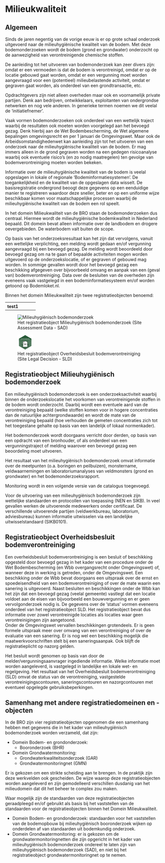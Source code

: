 # Milieukwaliteit

## Algemeen
Sinds de jaren negentig van de vorige eeuw is er op grote schaal onderzoek uitgevoerd naar de milieuhygiënische kwaliteit van de bodem. Met deze bodemonderzoeken wordt de bodem (grond en grondwater) onderzocht op de aanwezigheid van verontreinigende chemische stoffen.

De aanleiding tot het uitvoeren van bodemonderzoek kan zeer divers zijn: omdat er een vermoeden is dat de bodem is verontreinigd, omdat er op de locatie gebouwd gaat worden, omdat er een vergunning moet worden aangevraagd voor een (potentieel) milieubelastende activiteit, omdat er gegraven gaat worden, als onderdeel van een grondtransactie, etc.

Opdrachtgevers zijn niet alleen overheden maar ook en voornamelijk private partijen. Denk aan bedrijven, ontwikkelaars, exploitanten van ondergrondse netwerken en nog vele anderen. In generieke termen noemen we dit veelal de ‘initiatiefnemer’.

Vaak vormen bodemonderzoeken ook onderdeel van een wettelijk traject waarbij de resultaten ook moeten worden voorgelegd aan het bevoegd gezag. Denk hierbij aan de Wet Bodembescherming, de Wet algemene bepalingen omgevingsrecht en per 1 januari de Omgevingswet. Maar ook de Arbeidsomstandighedenwet kan aanleiding zijn tot het uitvoeren van een onderzoek naar de milieuhygiënische kwaliteit van de bodem. Er mag immers alleen in de grond gegraven worden na een gedegen risicoanalyse waarbij ook eventuele risico’s (en zo nodig maatregelen) ten gevolge van bodemverontreiniging moeten worden bekeken.

Informatie over de milieuhygiënische kwaliteit van de bodem is veelal opgeslagen in lokale of regionale ‘Bodeminformatiesystemen’. De toegankelijkheid en de kwaliteit van de opgeslagen data wisselt. De basisregistratie ondergrond beoogt deze gegevens op een eenduidige manier te registreren waardoor deze sneller, beter en op een uniforme wijze beschikbaar komen voor maatschappelijke processen waarbij de milieuhygiënische kwaliteit van de bodem een rol speelt.

In het domein Milieukwaliteit van de BRO staan de bodemonderzoeken dus centraal. Hiermee wordt de milieuhygiënische bodemkwaliteit in Nederland bepaald. Dit domein bevat alleen informatie over de landbodem en drogere oevergebieden. De waterbodem valt buiten de scope.

Op basis van het onderzoeksresultaat kan het zijn dat vervolgens, vanuit een wettelijke verplichting, een melding wordt gedaan en/of vergunning aangevraagd bij een bevoegd gezag. De melding wordt beoordeeld door bevoegd gezag om na te gaan of bepaalde activiteiten mogen worden uitgevoerd op de onderzoekslocatie, of er gegraven of gebouwd mag worden. In sommige gevallen wordt door het bevoegd gezag een beschikking afgegeven over bijvoorbeeld omvang en aanpak van een (geval van) bodemverontreiniging. Data over de besluiten van de overheden zijn eveneens vaak vastgelegd in een bodeminformatiesysteem en/of worden getoond op Bodemloket.nl.
	
Binnen het domein Milieukwaliteit zijn twee registratieobjecten benoemd:

<table style="width: 100%;">
	<colgroup style="width: 50%;"></colgroup>
	<colgroup style="width: 50%;"></colgroup>
	<tbody>
        	<tr>
			<th>test1</th>
                     	<th><test2</th>
                </tr>
	</tbody>
</table>

<figure>
	<!-- link within SLD repository -->
	<img src="./media/BRO_Registratieobject tegel_Milieuhygiënisch bodemonderzoek.png" alt="Milieuhygiënisch bodemonderzoek" width="50"/>
	<!-- link to generic location of GitHub/BROprogramma -->
	<!-- <img src="https://github.com/BROprogramma/generiek/raw/gh-pages/mk/media/BRO_Registratieobject tegel_Milieuhygiënisch bodemonderzoek.png" alt="Milieuhygiënisch bodemonderzoek" width="50"/> -->
	<!-- (expected) link to location on docs.geostandaarden -->
	<!-- <img src="https://docs.geostandaarden.nl/bro/gen/mk/media/BRO_Registratieobject tegel_Milieuhygiënisch bodemonderzoek.png" alt="Milieuhygiënisch bodemonderzoek" width="50"/> -->
 	<figcaption>
 		Het registratieobject Milieuhygiënisch bodemonderzoek (Site Assessment Data - SAD)
  	</figcaption>
</figure>

<figure>
	<!-- link within SLD repository -->
	<img src="./media/BRO_Registratieobject tegel_Overheidsbesluit bodemverontreiniging.png" alt="Overheidsbesluit bodemverontreiniging" width="50"/>
	<!-- link to generic location of GitHub/BROprogramma -->
	<!-- <img src="https://github.com/BROprogramma/generiek/raw/gh-pages/mk/media/BRO_Registratieobject tegel_Overheidsbesluit bodemverontreiniging.png" alt="Overheidsbesluit bodemverontreiniging" width="50"/> -->
	<!-- (expected) link to location on docs.geostandaarden -->
	<!-- <img src="https://docs.geostandaarden.nl/bro/gen/mk/media/BRO_Registratieobject tegel_Overheidsbesluit bodemverontreiniging.png" alt="Overheidsbesluit bodemverontreiniging" width="50"/> -->
	<figcaption>
 		Het registratieobject Overheidsbesluit bodemverontreiniging (Site Legal Decision - SLD)
  	</figcaption>
</figure>

## Registratieobject Milieuhygiënisch bodemonderzoek
Een milieuhygiënisch bodemonderzoek is een onderzoeksactiviteit waarbij binnen de onderzoekslocatie het voorkomen van verontreinigende stoffen in de bodem wordt onderzocht. Daarbij wordt een eventuele aard van de verontreiniging bepaald (welke stoffen komen voor in hogere concentraties dan de natuurlijke achtergrondwaarde) en wordt de mate van de verontreiniging bepaald (hoe verhouden de gemeten concentraties zich tot het toegestane gehalte op basis van een landelijk of lokaal normenkader).

Het bodemonderzoek wordt doorgaans verricht door derden, op basis van een opdracht van een bronhouder, of als onderdeel van een vergunningstraject of melding waarover een bevoegd gezag een beoordeling moet uitvoeren.

Het resultaat van het milieuhygiënisch bodemonderzoek omvat informatie over de meetpunten (o.a. boringen en peilbuizen), monstername, veldwaarnemingen en laboratoriumanalyses van veldmonsters (grond en grondwater) en het bodemonderzoeksrapport.

Monitoring wordt in een volgende versie van de catalogus toegevoegd.

Voor de uitvoering van een milieuhygiënisch bodemonderzoek zijn wettelijke standaarden en protocollen van toepassing (NEN en SIKB). In veel gevallen werken de uitvoerende medewerkers onder certificaat. De verschillende uitvoerende partijen (veldwerkbureau, laboratorium, adviesbureau) kunnen informatie uitwisselen via een landelijke uitwisselstandaard (SIKB0101).

## Registratieobject Overheidsbesluit bodemverontreiniging
Een overheidsbesluit bodemverontreiniging is een besluit of beschikking opgesteld door bevoegd gezag in het kader van een procedure onder de Wet Bodembescherming (en Wbb overgangsrecht onder Omgevingswet) of, wanneer deze in werking is getreden, onder de Omgevingswet. Een beschikking onder de Wbb bevat doorgaans een uitspraak over de ernst en spoedeisendheid van een bodemverontreiniging of over de mate waarin een sanering is uitgevoerd. Naast besluiten en beschikkingen onder de Wbb kan het zijn dat een bevoegd gezag (veelal gemeente) vastlegt dat een locatie voldoet aan de eisen van bijvoorbeeld een bouwvergunning en er geen vervolgonderzoek nodig is. De gegevens over de ‘status’ vormen eveneens onderdeel van het registratieobject SLD. Het registratieobject bevat dus informatie over zowel verontreinigde locaties als locaties waar geen verontreinigingen zijn aangetoond.<br>Onder de Omgevingswet vervallen beschikkingen grotendeels. Er is geen formele uitspraak meer over omvang van een verontreiniging of over de evaluatie van een sanering. Er is nog wel een beschikking mogelijk die maatwerkvoorschriften stelt bij een saneringsaanpak. Ook blijft de registratieplicht op nazorg gelden.

Het besluit wordt genomen op basis van door de melder/vergunningsaanvrager ingediende informatie. Welke informatie moet worden aangeleverd, is vastgelegd in landelijke en lokale wet- en regelgeving. Het resultaat van het Overheidsbesluit bodemverontreiniging (SLD) omvat de status van de verontreiniging, vastgestelde verontreinigingscontouren, saneringscontouren en nazorgcontouren met eventueel opgelegde gebruiksbeperkingen.

## Samenhang met andere registratiedomeinen en -objecten
In de BRO zijn vier registratieobjecten opgenomen die een samenhang hebben met gegevens die in het kader van milieuhygiënisch bodemonderzoek worden verzameld, dat zijn:
- Domein Bodem- en grondonderzoek:
	- Booronderzoek (BHR)
- Domein Grondwatermonitoring:
	- Grondwaterkwaliteitsonderzoek (GAR)
	- Grondwatermonitoringnet (GMN)
	
Er is gekozen om een strikte scheiding aan te brengen. In de praktijk zijn deze werkvelden ook gescheiden. De wijze waarop deze registratieobjecten worden aangeleverd en zijn gemodelleerd verschillen dusdanig van het milieudomein dat dit het beheer te complex zou maken.

Waar mogelijk zijn de standaarden van deze registratieobjecten geraadpleegd en/of gebruikt als basis bij het vaststellen van de standaarden voor de registratieobjecten binnen het Domein Milieukwaliteit.

- Domein Bodem- en grondonderzoek: standaarden voor het vaststellen van de bodemopbouw bij milieuhygiënisch booronderzoek wijken op onderdelen af van standaarden uit bodemkundig onderzoek.
- Domein Grondwatermonitoring: er is gekozen om de grondwatermonitoringnetten die zijn opgericht in het kader van milieuhygiënisch bodemonderzoek ondereel te laten zijn van milieuhygiënisch bodemonderzoek (SAD), en niet bij het registratieobject grondwatermonitoringnet op te nemen.
